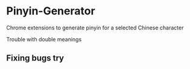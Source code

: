 # Pinyin-Generator
Chrome extensions to generate pinyin for a selected Chinese character

Trouble with double meanings

## Fixing bugs try
